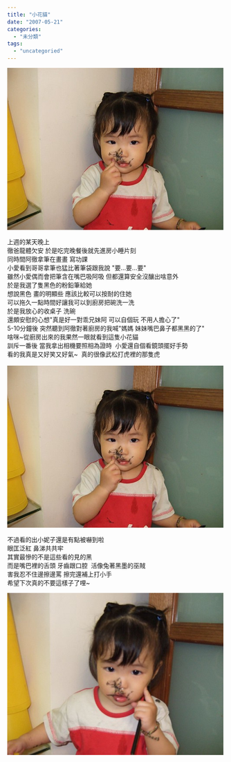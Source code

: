 ```yaml
---
title: "小花貓"
date: "2007-05-21"
categories: 
  - "未分類"
tags: 
  - "uncategoried"
---
```


![](images/506959063_3677f497e6.jpg)

上週的某天晚上   
徹爸龍體欠安 於是吃完晚餐後就先進房小睡片刻  
同時間阿徹拿筆在畫畫 寫功課  
小愛看到哥哥拿筆也猛比著筆袋跟我說 "要...要...要"  
雖然小愛偶而會把筆含在嘴巴吸阿吸 但都還算安全沒釀出啥意外  
於是我選了隻黑色的粉鉛筆給她   
想說黑色 畫的明顯些 應該比較可以按耐的住她   
可以拖久一點時間好讓我可以到廚房把碗洗一洗  
於是我放心的收桌子 洗碗   
還頗安慰的心想"真是好一對乖兄妹阿 可以自個玩 不用人擔心了"  
5-10分鐘後 突然聽到阿徹對著廚房的我喊"媽媽 妹妹嘴巴鼻子都黑黑的了"  
啥咪~從廚房出來的我果然一眼就看到這隻小花貓  
訓斥一番後 當我拿出相機要照相為證時  小愛還自個看鏡頭擺好手勢   
看的我真是又好笑又好氣~  真的很像武松打虎裡的那隻虎  
   
![](images/506959063_3677f497e6.jpg)

不過看的出小妮子還是有點被嚇到啦  
眼匡泛紅 鼻涕共共牢  
其實最慘的不是這些看的見的黑  
而是嘴巴裡的舌頭 牙齒跟口腔  活像兔著黑墨的巫賊  
害我忍不住邊擦邊罵 擦完還補上打小手  
希望下次真的不要這樣子了哩~  
  
![](images/506958993_c21c659139.jpg)
